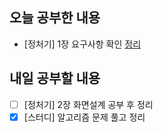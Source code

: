 ## 오늘 공부한 내용
- [정처기] 1장 요구사항 확인 [정리](https://github.com/Gongbuhajava/Engineer-Information-Processing/blob/main/Yuna/1%EC%9E%A5%20%EC%9A%94%EA%B5%AC%EC%82%AC%ED%95%AD%20%ED%99%95%EC%9D%B8.md)
## 내일 공부할 내용
- [ ] [정처기] 2장 화면설계 공부 후 정리
- [X] [스터디] 알고리즘 문제 풀고 정리
